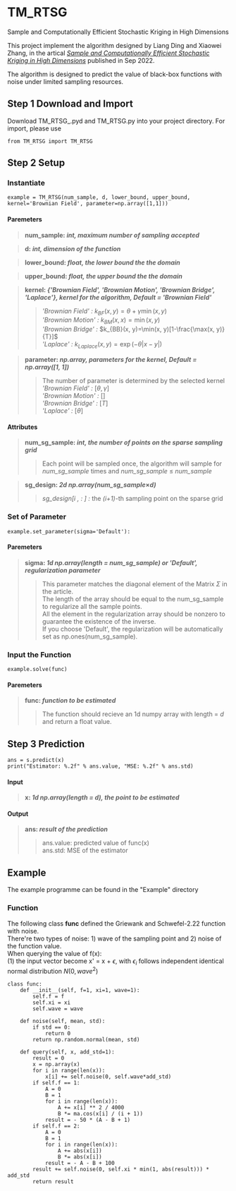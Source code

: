 # TM_RTSG
Sample and Computationally Efficient Stochastic Kriging in High Dimensions


This project implement the algorithm designed by Liang Ding and Xiaowei Zhang, in the artical [*Sample and Computationally Efficient Stochastic Kriging in High Dimensions*](https://doi.org/10.1287/opre.2022.2367) published in Sep 2022.

The algorithm is designed to predict the value of black-box functions with noise under limited sampling resources.

## Step 1 Download and Import
Download TM_RTSG_.pyd and TM_RTSG.py into your project directory. For import, please use 
```
from TM_RTSG import TM_RTSG
```
## Step 2 Setup
### Instantiate
```
example = TM_RTSG(num_sample, d, lower_bound, upper_bound, kernel='Brownian Field', parameter=np.array([1,1]))
```
#### Paremeters
>__num_sample: *int, maximum number of sampling accepted*__

>__d: *int, dimension of the function*__

>__lower_bound: *float, the lower bound the the domain*__

>__upper_bound: *float, the upper bound the the domain*__

>__kernel: *{'Brownian Field', 'Brownian Motion', 'Brownian Bridge', 'Laplace'}, kernel for the algorithm, Default = 'Brownian Field'*__
>>*'Brownian Field' :* $k_{BF}(x, y)=\theta+\gamma \min(x, y)$<br>
>>*'Brownian Motion' :* $k_{BM}(x, x)=\min(x, y)$ <br>
>>*'Brownian Bridge' :* $k_{BB}(x, y)=\min(x, y)[1-\frac{\max(x, y)}{T}]$ <br>
>>*'Laplace' :* $k_{Laplace}(x, y)=\exp(-\theta|x-y|)$<br>

>__parameter: *np.array, parameters for the kernel, Default = np.array([1, 1])*__
>>The number of parameter is determined by the selected kernel <br>
>>*'Brownian Field' :* $[\theta,  \gamma]$<br>
>>*'Brownian Motion' :* $[]$ <br>
>>*'Brownian Bridge' :* $[T]$ <br>
>>*'Laplace' :* $[\theta]$<br>

#### Attributes
>__num_sg_sample: *int, the number of points on the sparse sampling grid*__ <br>
>> Each point will be sampled once, the algorithm will sample for *num_sg_sample* times and *num_sg_sample* $\leq$ *num_sample* <br>

>__sg_design: *2d np.array(num_sg_sample*$\times$*d)*__ <br>
>>*sg_design[i ,  : ] :* the *(i+1)*-th sampling point on the sparse grid

### Set of Parameter
```
example.set_parameter(sigma='Default'):
```
#### Paremeters
> __sigma: *1d np.array(length = num_sg_sample) or 'Default', regularization parameter*__
>> This parameter matches the diagonal element of the Matrix $\Sigma$ in the article. <br>
>> The length of the array should be equal to the num_sg_sample to regularize all the sample points. <br>
>> All the element in the regularization array should be nonzero to guarantee the existence of the inverse. <br>
>> If you choose 'Default', the regularization will be automatically set as np.ones(num_sg_sample). <br>

### Input the Function
```
example.solve(func)
```
#### Paremeters
> __func: *function to be estimated*__
>> The function should recieve an 1d numpy array with length = *d* and return a float value.

## Step 3 Prediction
```
ans = s.predict(x)
print("Estimator: %.2f" % ans.value, "MSE: %.2f" % ans.std)
```
#### Input
> __x: *1d np.array(length = d), the point to be estimated*__ <br>
#### Output
> __ans: *result of the prediction*__ <br>
>> ans.value: predicted value of func(x) <br>
>> ans.std: MSE of the estimator <br>

## Example
The example programme can be found in the "Example" directory
### Function
The following class __func__ defined the Griewank and Schwefel-2.22 function with noise. <br>
There're two types of noise: 1) wave of the sampling point and 2) noise of the function value. <br>
When querying the value of f(x): <br>
(1) the input vector become x' = x + $\epsilon$, with $\epsilon_{i}$ follows independent identical normal distribution $N(0, wave^{2})$

```
class func:
    def __init__(self, f=1, xi=1, wave=1):
        self.f = f
        self.xi = xi
        self.wave = wave

    def noise(self, mean, std):
        if std == 0:
            return 0
        return np.random.normal(mean, std)

    def query(self, x, add_std=1):
        result = 0
        x = np.array(x)
        for i in range(len(x)):
            x[i] += self.noise(0, self.wave*add_std)
        if self.f == 1:
            A = 0
            B = 1
            for i in range(len(x)):
                A += x[i] ** 2 / 4000
                B *= ma.cos(x[i] / (i + 1))
            result = - 50 * (A - B + 1)
        if self.f == 2:
            A = 0
            B = 1
            for i in range(len(x)):
                A += abs(x[i])
                B *= abs(x[i])
            result = - A - B + 100
        result += self.noise(0, self.xi * min(1, abs(result))) * add_std
        return result
```





